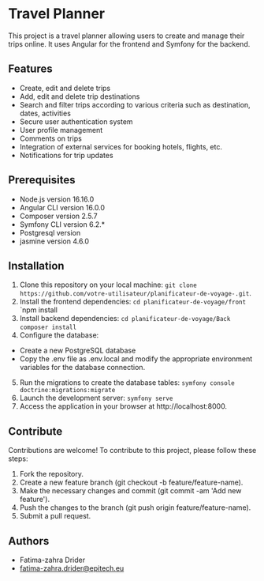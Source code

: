 # Travel Planner

This project is a travel planner allowing users to create and manage their trips online. It uses Angular for the frontend and Symfony for the backend.
## Features
- Create, edit and delete trips
- Add, edit and delete trip destinations
- Search and filter trips according to various criteria such as destination, dates, activities
- Secure user authentication system
- User profile management
- Comments on trips
- Integration of external services for booking hotels, flights, etc.
- Notifications for trip updates
## Prerequisites
- Node.js version 16.16.0
- Angular CLI version 16.0.0
- Composer version 2.5.7
- Symfony CLI version 6.2.*
- Postgresql version
- jasmine version 4.6.0
  

## Installation

1. Clone this repository on your local machine: `git clone https://github.com/votre-utilisateur/planificateur-de-voyage-.git`.
2. Install the frontend dependencies:
   `cd planificateur-de-voyage/front`
   `npm install
3. Install backend dependencies:
   `cd planificateur-de-voyage/Back`
   `composer install`
4. Configure the database:
- Create a new PostgreSQL database
- Copy the .env file as .env.local and modify the appropriate environment variables for the database connection.
5. Run the migrations to create the database tables:
   `symfony console doctrine:migrations:migrate`
6. Launch the development server:
   `symfony serve`
7. Access the application in your browser at http://localhost:8000.



## Contribute
Contributions are welcome! To contribute to this project, please follow these steps:
1. Fork the repository.
2. Create a new feature branch (git checkout -b feature/feature-name).
3. Make the necessary changes and commit (git commit -am 'Add new feature').
4. Push the changes to the branch (git push origin feature/feature-name).
5. Submit a pull request.

## Authors
- Fatima-zahra Drider
- fatima-zahra.drider@epitech.eu
